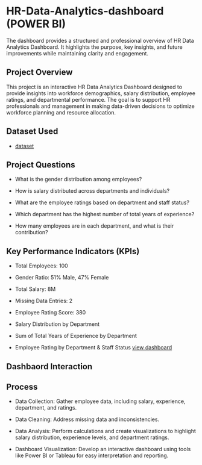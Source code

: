 # HR-Data-Analytics-dashboard (POWER BI)
The dashboard provides a structured and professional overview of HR Data Analytics Dashboard. It highlights the purpose, key insights, and future improvements while maintaining clarity and engagement.

## Project Overview
This project is an interactive HR Data Analytics Dashboard designed to provide insights into workforce demographics, salary distribution, employee ratings, and departmental performance. The goal is to support HR professionals and management in making data-driven decisions to optimize workforce planning and resource allocation.

## Dataset Used
- <a href="https://github.com/Ovart-sam/HR-Data-Analytics-dashboard/blob/main/HR%20employee%20data.csv">dataset</a>

## Project Questions

- What is the gender distribution among employees?

- How is salary distributed across departments and individuals?

- What are the employee ratings based on department and staff status?

- Which department has the highest number of total years of experience?

- How many employees are in each department, and what is their contribution?

## Key Performance Indicators (KPIs)

- Total Employees: 100

- Gender Ratio: 51% Male, 47% Female

- Total Salary: 8M

- Missing Data Entries: 2

- Employee Rating Score: 380

- Salary Distribution by Department

- Sum of Total Years of Experience by Department

- Employee Rating by Department & Staff Status <a href="https://github.com/Ovart-sam/HR-Data-Analytics-dashboard/blob/main/HR%20DATA%20ANALYTICS.png">view dashboard</a>

## Dashbaord Interaction

## Process

- Data Collection: Gather employee data, including salary, experience, department, and ratings.

- Data Cleaning: Address missing data and inconsistencies.

- Data Analysis: Perform calculations and create visualizations to highlight salary distribution, experience levels, and department ratings.

- Dashboard Visualization: Develop an interactive dashboard using tools like Power BI or Tableau for easy interpretation and reporting.
